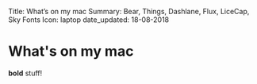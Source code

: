 Title:          What’s on my mac
Summary:        Bear, Things, Dashlane, Flux, LiceCap, Sky Fonts
Icon:           laptop
date_updated:   18-08-2018

# What's on my mac
**bold** stuff!
